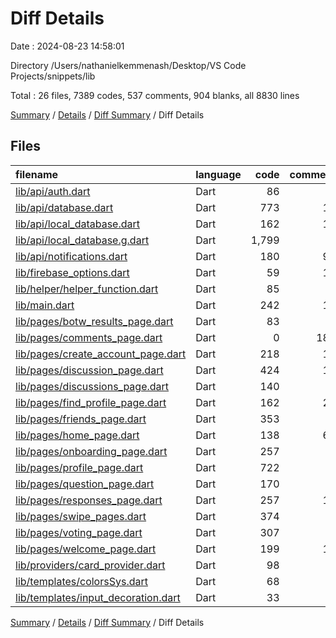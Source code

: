 # Diff Details

Date : 2024-08-23 14:58:01

Directory /Users/nathanielkemmenash/Desktop/VS Code Projects/snippets/lib

Total : 26 files,  7389 codes, 537 comments, 904 blanks, all 8830 lines

[Summary](results.md) / [Details](details.md) / [Diff Summary](diff.md) / Diff Details

## Files
| filename | language | code | comment | blank | total |
| :--- | :--- | ---: | ---: | ---: | ---: |
| [lib/api/auth.dart](/lib/api/auth.dart) | Dart | 86 | 4 | 16 | 106 |
| [lib/api/database.dart](/lib/api/database.dart) | Dart | 773 | 17 | 115 | 905 |
| [lib/api/local_database.dart](/lib/api/local_database.dart) | Dart | 162 | 11 | 57 | 230 |
| [lib/api/local_database.g.dart](/lib/api/local_database.g.dart) | Dart | 1,799 | 2 | 101 | 1,902 |
| [lib/api/notifications.dart](/lib/api/notifications.dart) | Dart | 180 | 97 | 34 | 311 |
| [lib/firebase_options.dart](/lib/firebase_options.dart) | Dart | 59 | 12 | 5 | 76 |
| [lib/helper/helper_function.dart](/lib/helper/helper_function.dart) | Dart | 85 | 6 | 26 | 117 |
| [lib/main.dart](/lib/main.dart) | Dart | 242 | 10 | 53 | 305 |
| [lib/pages/botw_results_page.dart](/lib/pages/botw_results_page.dart) | Dart | 83 | 1 | 15 | 99 |
| [lib/pages/comments_page.dart](/lib/pages/comments_page.dart) | Dart | 0 | 182 | 12 | 194 |
| [lib/pages/create_account_page.dart](/lib/pages/create_account_page.dart) | Dart | 218 | 18 | 23 | 259 |
| [lib/pages/discussion_page.dart](/lib/pages/discussion_page.dart) | Dart | 424 | 14 | 45 | 483 |
| [lib/pages/discussions_page.dart](/lib/pages/discussions_page.dart) | Dart | 140 | 5 | 33 | 178 |
| [lib/pages/find_profile_page.dart](/lib/pages/find_profile_page.dart) | Dart | 162 | 22 | 32 | 216 |
| [lib/pages/friends_page.dart](/lib/pages/friends_page.dart) | Dart | 353 | 7 | 22 | 382 |
| [lib/pages/home_page.dart](/lib/pages/home_page.dart) | Dart | 138 | 69 | 40 | 247 |
| [lib/pages/onboarding_page.dart](/lib/pages/onboarding_page.dart) | Dart | 257 | 3 | 19 | 279 |
| [lib/pages/profile_page.dart](/lib/pages/profile_page.dart) | Dart | 722 | 6 | 60 | 788 |
| [lib/pages/question_page.dart](/lib/pages/question_page.dart) | Dart | 170 | 3 | 13 | 186 |
| [lib/pages/responses_page.dart](/lib/pages/responses_page.dart) | Dart | 257 | 10 | 31 | 298 |
| [lib/pages/swipe_pages.dart](/lib/pages/swipe_pages.dart) | Dart | 374 | 9 | 39 | 422 |
| [lib/pages/voting_page.dart](/lib/pages/voting_page.dart) | Dart | 307 | 3 | 55 | 365 |
| [lib/pages/welcome_page.dart](/lib/pages/welcome_page.dart) | Dart | 199 | 19 | 12 | 230 |
| [lib/providers/card_provider.dart](/lib/providers/card_provider.dart) | Dart | 98 | 2 | 37 | 137 |
| [lib/templates/colorsSys.dart](/lib/templates/colorsSys.dart) | Dart | 68 | 5 | 6 | 79 |
| [lib/templates/input_decoration.dart](/lib/templates/input_decoration.dart) | Dart | 33 | 0 | 3 | 36 |

[Summary](results.md) / [Details](details.md) / [Diff Summary](diff.md) / Diff Details
